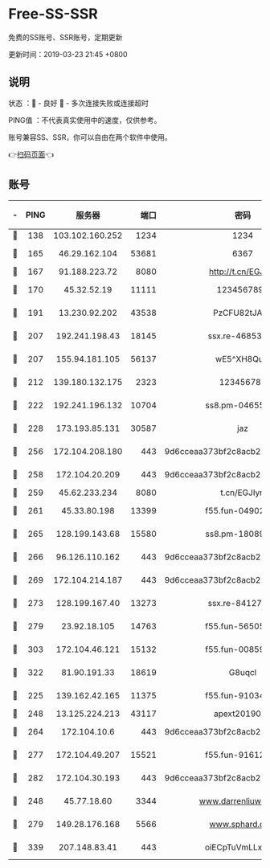 # Free-SS-SSR

免费的SS账号、SSR账号，定期更新

更新时间：2019-03-23 21:45 +0800

## 说明

状态     ：🙂 - 良好 🙁 - 多次连接失败或连接超时

PING值   ：不代表真实使用中的速度，仅供参考。

账号兼容SS、SSR，你可以自由在两个软件中使用。

👉[扫码页面](https://liesauer.github.io/Free-SS-SSR/)👈

## 账号

|-|PING|服务器|端口|密码|加密方式|区域|
|:----:|:----:|:-----:|-----:|:----:|:----:|:----:|
|🙂|138|103.102.160.252|1234|1234|rc4-md5|JP|
|🙂|165|46.29.162.104|53681|6367|aes-128-ctr|RU|
|🙂|167|91.188.223.72|8080|http://t.cn/EGJIyrl|rc4-md5|RU|
|🙂|170|45.32.52.19|11111|1234567890|aes-256-cfb|JP|
|🙂|191|13.230.92.202|43538|PzCFU82tJAdZ|aes-256-cfb|JP|
|🙂|207|192.241.198.43|18145|ssx.re-46853856|aes-256-cfb|US|
|🙂|207|155.94.181.105|56137|wE5^XH8Quw|aes-256-cfb|US|
|🙂|212|139.180.132.175|2323|123456789|aes-256-cfb|SG|
|🙂|222|192.241.196.132|10704|ss8.pm-04655152|aes-256-cfb|US|
|🙂|228|173.193.85.131|30587|jaz|aes-256-cfb|US|
|🙂|256|172.104.208.180|443|9d6cceaa373bf2c8acb22e60b6a58be6|aes-256-cfb|US|
|🙂|258|172.104.20.209|443|9d6cceaa373bf2c8acb22e60b6a58be6|aes-256-cfb|US|
|🙂|259|45.62.233.234|8080|t.cn/EGJIyrl|rc4-md5|CA|
|🙂|261|45.33.80.198|13399|f55.fun-04902399|aes-256-cfb|US|
|🙂|265|128.199.143.68|15580|ss8.pm-18089615|aes-256-cfb|SG|
|🙂|266|96.126.110.162|443|9d6cceaa373bf2c8acb22e60b6a58be6|aes-256-cfb|US|
|🙂|269|172.104.214.187|443|9d6cceaa373bf2c8acb22e60b6a58be6|aes-256-cfb|US|
|🙂|273|128.199.167.40|13273|ssx.re-84127043|aes-256-cfb|SG|
|🙂|279|23.92.18.105|14763|f55.fun-56505886|aes-256-cfb|US|
|🙂|303|172.104.46.121|15132|f55.fun-00859364|aes-256-cfb|SG|
|🙂|322|81.90.191.33|18619|G8uqcl|aes-256-cfb|US|
|🙂|225|139.162.42.165|11375|f55.fun-91034656|aes-256-cfb|SG|
|🙂|248|13.125.224.213|43117|apext2019005|chacha20|KR|
|🙂|264|172.104.10.6|443|9d6cceaa373bf2c8acb22e60b6a58be6|aes-256-cfb|US|
|🙂|277|172.104.49.207|15521|f55.fun-91612366|aes-256-cfb|SG|
|🙂|282|172.104.30.193|443|9d6cceaa373bf2c8acb22e60b6a58be6|aes-256-cfb|US|
|🙁|248|45.77.18.60|3344|www.darrenliuwei.com|aes-256-cfb|JP|
|🙁|279|149.28.176.168|5566|www.sphard.com|aes-256-cfb|AU|
|🙁|339|207.148.83.41|443|oiECpTuVmLLxk4Ts|aes-256-cfb|AU|

